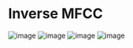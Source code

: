 # Inverse MFCC
![image](https://user-images.githubusercontent.com/55800476/193412153-e07e9016-fc21-444f-9900-a7d7c8634164.png)
![image](https://user-images.githubusercontent.com/55800476/193412169-b8aa219f-84cf-4be3-bb9a-9213fa33cfa3.png)
![image](https://user-images.githubusercontent.com/55800476/193412617-a1dba791-47cc-4bb3-bca9-ee488a772e41.png)
![image](https://user-images.githubusercontent.com/55800476/193412629-8ab90508-0f35-4a78-9734-485d3dd33e88.png)

